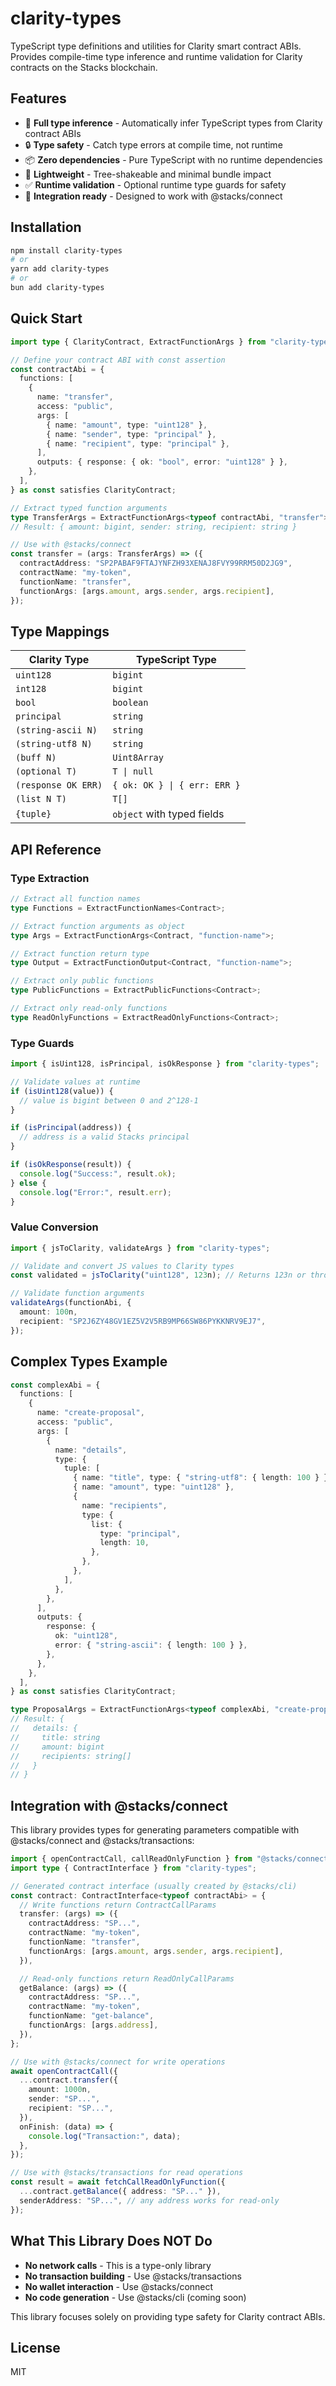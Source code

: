# clarity-types

TypeScript type definitions and utilities for Clarity smart contract ABIs. Provides compile-time type inference and runtime validation for Clarity contracts on the Stacks blockchain.

## Features

- 🎯 **Full type inference** - Automatically infer TypeScript types from Clarity contract ABIs
- 🔒 **Type safety** - Catch type errors at compile time, not runtime
- 📦 **Zero dependencies** - Pure TypeScript with no runtime dependencies
- 🚀 **Lightweight** - Tree-shakeable and minimal bundle impact
- ✅ **Runtime validation** - Optional runtime type guards for safety
- 🔧 **Integration ready** - Designed to work with @stacks/connect

## Installation

```bash
npm install clarity-types
# or
yarn add clarity-types
# or
bun add clarity-types
```

## Quick Start

```typescript
import type { ClarityContract, ExtractFunctionArgs } from "clarity-types";

// Define your contract ABI with const assertion
const contractAbi = {
  functions: [
    {
      name: "transfer",
      access: "public",
      args: [
        { name: "amount", type: "uint128" },
        { name: "sender", type: "principal" },
        { name: "recipient", type: "principal" },
      ],
      outputs: { response: { ok: "bool", error: "uint128" } },
    },
  ],
} as const satisfies ClarityContract;

// Extract typed function arguments
type TransferArgs = ExtractFunctionArgs<typeof contractAbi, "transfer">;
// Result: { amount: bigint, sender: string, recipient: string }

// Use with @stacks/connect
const transfer = (args: TransferArgs) => ({
  contractAddress: "SP2PABAF9FTAJYNFZH93XENAJ8FVY99RRM50D2JG9",
  contractName: "my-token",
  functionName: "transfer",
  functionArgs: [args.amount, args.sender, args.recipient],
});
```

## Type Mappings

| Clarity Type        | TypeScript Type              |
| ------------------- | ---------------------------- |
| `uint128`           | `bigint`                     |
| `int128`            | `bigint`                     |
| `bool`              | `boolean`                    |
| `principal`         | `string`                     |
| `(string-ascii N)`  | `string`                     |
| `(string-utf8 N)`   | `string`                     |
| `(buff N)`          | `Uint8Array`                 |
| `(optional T)`      | `T \| null`                  |
| `(response OK ERR)` | `{ ok: OK } \| { err: ERR }` |
| `(list N T)`        | `T[]`                        |
| `{tuple}`           | `object` with typed fields   |

## API Reference

### Type Extraction

```typescript
// Extract all function names
type Functions = ExtractFunctionNames<Contract>;

// Extract function arguments as object
type Args = ExtractFunctionArgs<Contract, "function-name">;

// Extract function return type
type Output = ExtractFunctionOutput<Contract, "function-name">;

// Extract only public functions
type PublicFunctions = ExtractPublicFunctions<Contract>;

// Extract only read-only functions
type ReadOnlyFunctions = ExtractReadOnlyFunctions<Contract>;
```

### Type Guards

```typescript
import { isUint128, isPrincipal, isOkResponse } from "clarity-types";

// Validate values at runtime
if (isUint128(value)) {
  // value is bigint between 0 and 2^128-1
}

if (isPrincipal(address)) {
  // address is a valid Stacks principal
}

if (isOkResponse(result)) {
  console.log("Success:", result.ok);
} else {
  console.log("Error:", result.err);
}
```

### Value Conversion

```typescript
import { jsToClarity, validateArgs } from "clarity-types";

// Validate and convert JS values to Clarity types
const validated = jsToClarity("uint128", 123n); // Returns 123n or throws

// Validate function arguments
validateArgs(functionAbi, {
  amount: 100n,
  recipient: "SP2J6ZY48GV1EZ5V2V5RB9MP66SW86PYKKNRV9EJ7",
});
```

## Complex Types Example

```typescript
const complexAbi = {
  functions: [
    {
      name: "create-proposal",
      access: "public",
      args: [
        {
          name: "details",
          type: {
            tuple: [
              { name: "title", type: { "string-utf8": { length: 100 } } },
              { name: "amount", type: "uint128" },
              {
                name: "recipients",
                type: {
                  list: {
                    type: "principal",
                    length: 10,
                  },
                },
              },
            ],
          },
        },
      ],
      outputs: {
        response: {
          ok: "uint128",
          error: { "string-ascii": { length: 100 } },
        },
      },
    },
  ],
} as const satisfies ClarityContract;

type ProposalArgs = ExtractFunctionArgs<typeof complexAbi, "create-proposal">;
// Result: {
//   details: {
//     title: string
//     amount: bigint
//     recipients: string[]
//   }
// }
```

## Integration with @stacks/connect

This library provides types for generating parameters compatible with @stacks/connect and @stacks/transactions:

```typescript
import { openContractCall, callReadOnlyFunction } from "@stacks/connect";
import type { ContractInterface } from "clarity-types";

// Generated contract interface (usually created by @stacks/cli)
const contract: ContractInterface<typeof contractAbi> = {
  // Write functions return ContractCallParams
  transfer: (args) => ({
    contractAddress: "SP...",
    contractName: "my-token",
    functionName: "transfer",
    functionArgs: [args.amount, args.sender, args.recipient],
  }),

  // Read-only functions return ReadOnlyCallParams
  getBalance: (args) => ({
    contractAddress: "SP...",
    contractName: "my-token",
    functionName: "get-balance",
    functionArgs: [args.address],
  }),
};

// Use with @stacks/connect for write operations
await openContractCall({
  ...contract.transfer({
    amount: 1000n,
    sender: "SP...",
    recipient: "SP...",
  }),
  onFinish: (data) => {
    console.log("Transaction:", data);
  },
});

// Use with @stacks/transactions for read operations
const result = await fetchCallReadOnlyFunction({
  ...contract.getBalance({ address: "SP..." }),
  senderAddress: "SP...", // any address works for read-only
});
```

## What This Library Does NOT Do

- **No network calls** - This is a type-only library
- **No transaction building** - Use @stacks/transactions
- **No wallet interaction** - Use @stacks/connect
- **No code generation** - Use @stacks/cli (coming soon)

This library focuses solely on providing type safety for Clarity contract ABIs.

## License

MIT
